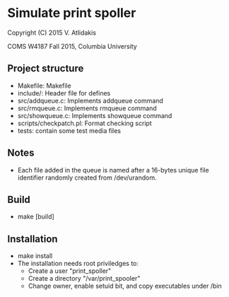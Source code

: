 Simulate print spoller
==
Copyright (C) 2015 V. Atlidakis

COMS W4187 Fall 2015, Columbia University

## Project structure

* Makefile: Makefile
* include/: Header file for defines
* src/addqueue.c: Implements addqueue command
* src/rmqueue.c: Implements rmqueue command
* src/showqueue.c: Implements showqueue command
* scripts/checkpatch.pl: Format checking script
* tests: contain some test media files

## Notes
* Each file added in the queue is named after a 16-bytes unique
  file identifier randomly created from /dev/urandom.

## Build
* make [build]

## Installation
* make install
* The installation needs root priviledges to:
  - Create a user "print_spoller"
  - Create a directory "/var/print_spooler"
  - Change owner, enable setuid bit, and copy executables under /bin
